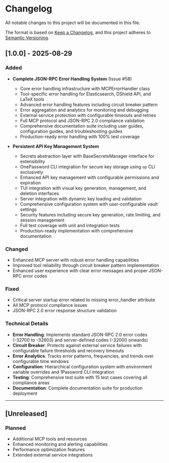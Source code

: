 # Changelog

All notable changes to this project will be documented in this file.

The format is based on [Keep a Changelog](https://keepachangelog.com/en/1.0.0/),
and this project adheres to [Semantic Versioning](https://semver.org/spec/v2.0.0.html).

## [1.0.0] - 2025-08-29

### Added
- **Complete JSON-RPC Error Handling System** (Issue #58)
  - Core error handling infrastructure with MCPErrorHandler class
  - Tool-specific error handling for Elasticsearch, DShield API, and LaTeX tools
  - Advanced error handling features including circuit breaker pattern
  - Error aggregation and analytics for monitoring and debugging
  - External service protection with configurable timeouts and retries
  - Full MCP protocol and JSON-RPC 2.0 compliance validation
  - Comprehensive documentation suite including user guides, configuration guides, and troubleshooting guides
  - Production-ready error handling with 100% test coverage

- **Persistent API Key Management System**
  - Secrets abstraction layer with BaseSecretsManager interface for extensibility
  - OnePassword CLI integration for secure key storage using `op` CLI exclusively
  - Enhanced API key management with configurable permissions and expiration
  - TUI integration with visual key generation, management, and deletion interfaces
  - Server integration with dynamic key loading and validation
  - Comprehensive configuration system with user-configurable vault settings
  - Security features including secure key generation, rate limiting, and session management
  - Full test coverage with unit and integration tests
  - Production-ready implementation with comprehensive documentation

### Changed
- Enhanced MCP server with robust error handling capabilities
- Improved tool reliability through circuit breaker pattern implementation
- Enhanced user experience with clear error messages and proper JSON-RPC error codes

### Fixed
- Critical server startup error related to missing error_handler attribute
- All MCP protocol compliance issues
- JSON-RPC 2.0 error response structure validation

### Technical Details
- **Error Handling**: Implements standard JSON-RPC 2.0 error codes (-32700 to -32603) and server-defined codes (-32000 onwards)
- **Circuit Breaker**: Protects against external service failures with configurable failure thresholds and recovery timeouts
- **Error Analytics**: Tracks error patterns, frequencies, and trends over configurable time windows
- **Configuration**: Hierarchical configuration system with environment variable overrides and 1Password CLI integration
- **Testing**: Comprehensive test suite with 15 test cases covering all compliance areas
- **Documentation**: Complete documentation suite for production deployment

---

## [Unreleased]

### Planned
- Additional MCP tools and resources
- Enhanced monitoring and alerting capabilities
- Performance optimization features
- Extended external service integrations
